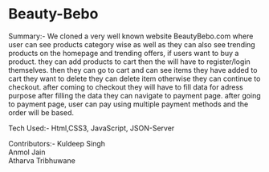# Beauty-Bebo
Summary:-  We cloned a very well known website BeautyBebo.com where user can see products category wise as well as
           they can also see trending products on the homepage and trending offers, if users want to buy a product.
           they can add products to cart then the will have to register/login themselves. then they can go to cart
           and can see items they have added to cart they want to delete they can delete item otherwise they can continue to checkout.
           after coming to checkout they will have to fill data for adress purpose after filling the data they can navigate to payment page.
           after going to payment page, user can pay using multiple payment methods and the order will be based.



Tech Used:- Html,CSS3, JavaScript, JSON-Server





Contributors:- Kuldeep Singh <br>
	       Anmol Jain<br>
	       Atharva Tribhuwane  
